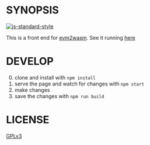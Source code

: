 # SYNOPSIS 
[![js-standard-style](https://cdn.rawgit.com/feross/standard/master/badge.svg)](https://github.com/feross/standard)  

This is a front end for [evm2wasm](https://github.com/ewasm/evm2wasm). See it running [here](ewasm.github.io/evm2wasm-frontend/dist/)

# DEVELOP
0. clone and install with `npm install` 
1. serve the page and watch for changes with `npm start` 
2. make changes 
3. save the changes with `npm run build` 

# LICENSE
[GPLv3](https://tldrlegal.com/license/gnu-general-public-license-v3-(gpl-3))
